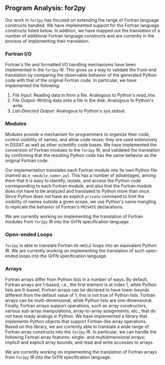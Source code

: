 ## Program Analysis: for2py

Our work in `for2py` has focused on extending the range of Fortran
language constructs handled.  We have implemented support for the
Fortran language constructs listed below.  In addition, we have mapped
out the translation of a number of additional Fortran language
constructs and are currently in the process of implementing their
translation.

### Fortran I/O

Fortran's file and formatted I/O handling mechanisms have been
implemented in the `for2py` IR. This gives us a way to validate the
front-end translation by comparing the observable behavior of the
generated Python code with that of the original Fortran code. In
particular, we have implemented the following:

1. _File Input_: Reading data in from a file. Analogous to Python's _read_line_.
2. _File Output_: Writing data onto a file in the disk. Analogous to Python's _write_.
3. _List-Directed Output_: Analogous to Python's _sys.stdout_. 

### Modules

Modules provide a mechanism for programmers to organize their code,
control visibility of names, and allow code reuse; they are used
extensively in DSSAT as well as other scientific code bases.  We have
implemented the conversion of Fortran modules to the `for2py` IR, and
validated the translation by confirming that the resulting Python code
has the same behavior as the original Fortran code.

Our implementation translates each Fortran module into its own Python
file (named as _`m_<module_name>.py`_).  This has a number of
advantages, among them that it is easy to identify, isolate, and access
the Python code corresponding to each Fortran module, and also that the
Fortran module does not have to be analyzed and translated to Python
more than once.  Since Python does not have an explicit _`private`_
command to limit the visibility of names outside a given scope, we use
Python's name mangling to replicate the behavior of Fortran's `PRIVATE`
declarations.
    
We are currently working on implementing the translation of Fortran
modules from `for2py` IR into the GrFN specification language.


### Open-ended Loops

`for2py` is able to translate Fortran `DO-WHILE` loops into an equivalent
Python IR.  We are currently working on implementing the translation of
such open-ended loops into the GrFN specification language.


### Arrays

Fortran arrays differ from Python lists in a number of ways. By default,
Fortran arrays are 1-based, i.e., the first element is at index 1, while
Python lists are 0-based.  Fortran arrays can be declared to have lower
bounds different from the default value of 1; this is not true of Python
lists.  Fortran arrays can be multi-dimensional, while Python lists are
one-dimensional.  Finally, Fortran arrays support operations, such as
array constructors, various sub-array manipulations, array-to-array
assignments, etc., that do not have ready analogs in Python.  We have
implemented a library that implements Python objects that support
Fortran-like array operations.  Based on this library, we are currently
able to translate a wide range of Fortran array constructs into the
`for2py` IR.  In particular, we can handle the following Fortran array
features: single- and multidimensional arrays; implicit and explicit
array bounds; and read and write accesses to arrays.

We are currently working on implementing the translation of Fortran
arrays from `for2py` IR into the GrFN specification language.
